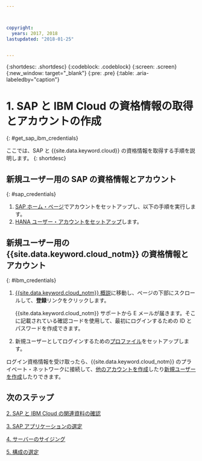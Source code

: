 ```yaml
---



copyright:
  years: 2017, 2018
lastupdated: "2018-01-25"


---
```


{:shortdesc: .shortdesc}
{:codeblock: .codeblock}
{:screen: .screen}
{:new_window: target="_blank"}
{:pre: .pre}
{:table: .aria-labeledby="caption"}


# 1. SAP と IBM Cloud の資格情報の取得とアカウントの作成
{: #get_sap_ibm_credentials}

ここでは、SAP と {{site.data.keyword.cloud}} の資格情報を取得する手順を説明します。
{: shortdesc}

## 新規ユーザー用の SAP の資格情報とアカウント
{: #sap_credentials}

1. [SAP ホーム・ページ](https://www.sap.com/)でアカウントをセットアップし、以下の手順を実行します。
2. [HANA ユーザー・アカウントをセットアップ](https://www.sap.com/developer/tutorials/hcpps-hana-create-user.html)します。

## 新規ユーザー用の {{site.data.keyword.cloud_notm}} の資格情報とアカウント
{: #ibm_credentials}

1. [{{site.data.keyword.cloud_notm}} 概説](https://www.ibm.com/cloud/get-started)に移動し、ページの下部にスクロールして、**登録**リンクをクリックします。

   {{site.data.keyword.cloud_notm}} サポートから E メールが届きます。そこに記載されている確認コードを使用して、最初にログインするための ID とパスワードを作成できます。
   
2. 新規ユーザーとしてログインするための[プロファイル](https://console.bluemix.net/docs/admin/profile.html#usersettings)をセットアップします。

ログイン資格情報を受け取ったら、{{site.data.keyword.cloud_notm}} のプライベート・ネットワークに接続して、[他のアカウントを作成](https://console.bluemix.net/docs/customer-portal/getting-started.html#getting-started)したり[新規ユーザーを作成](https://console.bluemix.net/docs/customer-portal/getting-started.html#users-permissions)したりできます。 

## 次のステップ

  [2. SAP と IBM Cloud の関連資料の確認](/docs/infrastructure/sap-hana/hana-review-doc.html)
  
  [3. SAP アプリケーションの選定](/docs/infrastructure/sap-hana/hana-determine-apps.html)
  
  [4. サーバーのサイジング](/docs/infrastructure/sap-hana/hana-size-server.html)
  
  [5. 構成の選定](/docs/infrastructure/sap-hana/hana-determine-configuration.html)

